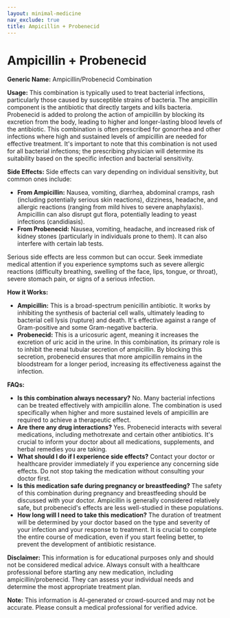 ```yaml
---
layout: minimal-medicine
nav_exclude: true
title: Ampicillin + Probenecid
---
```


# Ampicillin + Probenecid

**Generic Name:** Ampicillin/Probenecid Combination

**Usage:** This combination is typically used to treat bacterial infections, particularly those caused by susceptible strains of bacteria.  The ampicillin component is the antibiotic that directly targets and kills bacteria. Probenecid is added to prolong the action of ampicillin by blocking its excretion from the body, leading to higher and longer-lasting blood levels of the antibiotic.  This combination is often prescribed for gonorrhea and other infections where high and sustained levels of ampicillin are needed for effective treatment.  It's important to note that this combination is not used for all bacterial infections; the prescribing physician will determine its suitability based on the specific infection and bacterial sensitivity.

**Side Effects:**  Side effects can vary depending on individual sensitivity, but common ones include:

* **From Ampicillin:** Nausea, vomiting, diarrhea, abdominal cramps, rash (including potentially serious skin reactions),  dizziness, headache,  and allergic reactions (ranging from mild hives to severe anaphylaxis).  Ampicillin can also disrupt gut flora, potentially leading to yeast infections (candidiasis).
* **From Probenecid:**  Nausea, vomiting, headache, and increased risk of kidney stones (particularly in individuals prone to them).  It can also interfere with certain lab tests.

Serious side effects are less common but can occur.  Seek immediate medical attention if you experience symptoms such as severe allergic reactions (difficulty breathing, swelling of the face, lips, tongue, or throat), severe stomach pain, or signs of a serious infection.

**How it Works:**

* **Ampicillin:** This is a broad-spectrum penicillin antibiotic. It works by inhibiting the synthesis of bacterial cell walls, ultimately leading to bacterial cell lysis (rupture) and death.  It's effective against a range of Gram-positive and some Gram-negative bacteria.
* **Probenecid:** This is a uricosuric agent, meaning it increases the excretion of uric acid in the urine. In this combination, its primary role is to inhibit the renal tubular secretion of ampicillin.  By blocking this secretion, probenecid ensures that more ampicillin remains in the bloodstream for a longer period, increasing its effectiveness against the infection.

**FAQs:**

* **Is this combination always necessary?** No.  Many bacterial infections can be treated effectively with ampicillin alone.  The combination is used specifically when higher and more sustained levels of ampicillin are required to achieve a therapeutic effect.
* **Are there any drug interactions?** Yes. Probenecid interacts with several medications, including methotrexate and certain other antibiotics.  It's crucial to inform your doctor about all medications, supplements, and herbal remedies you are taking.
* **What should I do if I experience side effects?** Contact your doctor or healthcare provider immediately if you experience any concerning side effects.  Do not stop taking the medication without consulting your doctor first.
* **Is this medication safe during pregnancy or breastfeeding?**  The safety of this combination during pregnancy and breastfeeding should be discussed with your doctor.  Ampicillin is generally considered relatively safe, but probenecid's effects are less well-studied in these populations.
* **How long will I need to take this medication?** The duration of treatment will be determined by your doctor based on the type and severity of your infection and your response to treatment.  It is crucial to complete the entire course of medication, even if you start feeling better, to prevent the development of antibiotic resistance.

**Disclaimer:** This information is for educational purposes only and should not be considered medical advice.  Always consult with a healthcare professional before starting any new medication, including ampicillin/probenecid.  They can assess your individual needs and determine the most appropriate treatment plan.


**Note:** This information is AI-generated or crowd-sourced and may not be accurate. Please consult a medical professional for verified advice.